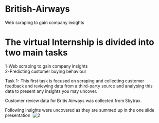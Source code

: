 # British-Airways
Web scraping to gain company insights

# The virtual Internship is divided into two main tasks
1-Web scraping to gain company insights\
2-Predicting customer buying behaviour

Task 1-
This first task is focused on scraping and collecting customer feedback and reviewing data from a third-party source and analysing this data to present any insights you may uncover.

Customer review data for Britis Airways was collected from Skytrax.

Following insights were uncovered as they are summed up in the one slide presentation.
![2](https://github.com/AbhilipsaJena/British-Airways/assets/117637851/05761c52-ce40-4673-af5d-dbf7cc11cf75)
